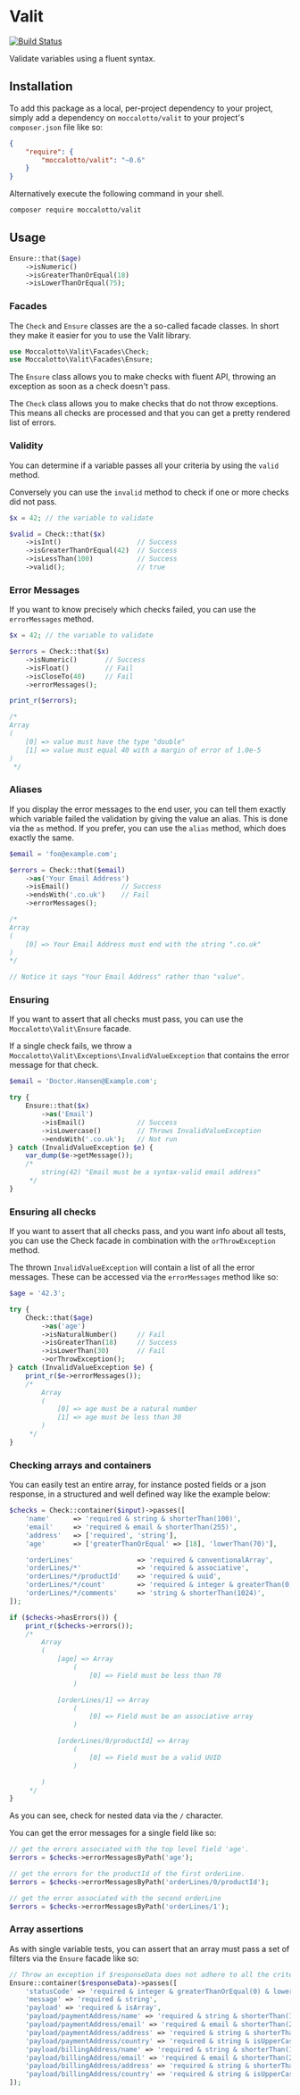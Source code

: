 # Valit

[![Build Status](https://travis-ci.org/moccalotto/valit.svg)](https://travis-ci.org/moccalotto/valit)

Validate variables using a fluent syntax.

## Installation

To add this package as a local, per-project dependency to your project, simply add a dependency on
 `moccalotto/valit` to your project's `composer.json` file like so:

```json
{
    "require": {
        "moccalotto/valit": "~0.6"
    }
}
```

Alternatively execute the following command in your shell.

```bash
composer require moccalotto/valit
```

## Usage

```php
Ensure::that($age)
    ->isNumeric()
    ->isGreaterThanOrEqual(18)
    ->isLowerThanOrEqual(75);
```

### Facades

The `Check` and `Ensure` classes are the a so-called facade classes.
In short they make it easier for you to use the Valit library.

```php
use Moccalotto\Valit\Facades\Check;
use Moccalotto\Valit\Facades\Ensure;
```

The `Ensure` class allows you to make checks with fluent API,
throwing an exception as soon as a check doesn't pass.

The `Check` class allows you to make checks that do not throw exceptions.
This means all checks are processed and that you can get a pretty rendered
list of errors.

### Validity
You can determine if a variable passes all your criteria by using the
`valid` method.

Conversely you can use the `invalid` method to check if one or more
checks did not pass.

```php
$x = 42; // the variable to validate

$valid = Check::that($x)
    ->isInt()                   // Success
    ->isGreaterThanOrEqual(42)  // Success
    ->isLessThan(100)           // Success
    ->valid();                  // true
```

### Error Messages
If you want to know precisely which checks failed,
you can use the `errorMessages` method.

```php
$x = 42; // the variable to validate

$errors = Check::that($x)
    ->isNumeric()       // Success
    ->isFloat()         // Fail
    ->isCloseTo(40)     // Fail
    ->errorMessages();

print_r($errors);

/*
Array
(
    [0] => value must have the type "double"
    [1] => value must equal 40 with a margin of error of 1.0e-5
)
 */
```

### Aliases
If you display the error messages to the end user,
you can tell them exactly which variable failed the validation by giving the
value an alias. This is done via the `as` method. If you prefer, you can
use the `alias` method, which does exactly the same.

```php
$email = 'foo@example.com';

$errors = Check::that($email)
    ->as('Your Email Address')
    ->isEmail()             // Success
    ->endsWith('.co.uk')    // Fail
    ->errorMessages();

/*
Array
(
    [0] => Your Email Address must end with the string ".co.uk"
)
*/

// Notice it says "Your Email Address" rather than "value".
```

### Ensuring
If you want to assert that all checks must pass, you can
use the `Moccalotto\Valit\Ensure` facade.

If a single check fails, we throw a
`Moccalotto\Valit\Exceptions\InvalidValueException` that contains the
error message for that check.


```php
$email = 'Doctor.Hansen@Example.com';

try {
    Ensure::that($x)
        ->as('Email')
        ->isEmail()             // Success
        ->isLowercase()         // Throws InvalidValueException
        ->endsWith('.co.uk');   // Not run
} catch (InvalidValueException $e) {
    var_dump($e->getMessage());
    /*
        string(42) "Email must be a syntax-valid email address"
     */
}
```

### Ensuring all checks
If you want to assert that all checks pass, and you want
info about all tests, you can use the Check facade in
combination with the `orThrowException` method.

The thrown `InvalidValueException` will contain a list of
all the error messages. These can be accessed via the
`errorMessages` method like so:

```php
$age = '42.3';

try {
    Check::that($age)
        ->as('age')
        ->isNaturalNumber()     // Fail
        ->isGreaterThan(18)     // Success
        ->isLowerThan(30)       // Fail
        ->orThrowException();
} catch (InvalidValueException $e) {
    print_r($e->errorMessages());
    /*
        Array
        (
            [0] => age must be a natural number
            [1] => age must be less than 30
        )
     */
}
```


### Checking arrays and containers

You can easily test an entire array, for instance posted fields or a json response,
in a structured and well defined way like the example below:

```php
$checks = Check::container($input)->passes([
    'name'      => 'required & string & shorterThan(100)',
    'email'     => 'required & email & shorterThan(255)',
    'address'   => ['required', 'string'],
    'age'       => ['greaterThanOrEqual' => [18], 'lowerThan(70)'],

    'orderLines'                => 'required & conventionalArray',
    'orderLines/*'              => 'required & associative',
    'orderLines/*/productId'    => 'required & uuid',
    'orderLines/*/count'        => 'required & integer & greaterThan(0)',
    'orderLines/*/comments'     => 'string & shorterThan(1024)',
]);

if ($checks->hasErrors()) {
    print_r($checks->errors());
    /*
        Array
        (
            [age] => Array
                (
                    [0] => Field must be less than 70
                )

            [orderLines/1] => Array
                (
                    [0] => Field must be an associative array
                )

            [orderLines/0/productId] => Array
                (
                    [0] => Field must be a valid UUID
                )

        )
     */
}
```

As you can see, check for nested data via the `/` character.

You can get the error messages for a single field like so:

```php
// get the errors associated with the top level field 'age'.
$errors = $checks->errorMessagesByPath('age');

// get the errors for the productId of the first orderLine.
$errors = $checks->errorMessagesByPath('orderLines/0/productId');

// get the error associated with the second orderLine
$errors = $checks->errorMessagesByPath('orderLines/1');
```

### Array assertions

As with single variable tests, you can assert that an array must pass
a set of filters via the `Ensure` facade like so:

```php
// Throw an exception if $responseData does not adhere to all the criteria:
Ensure::container($responseData)->passes([
    'statusCode' => 'required & integer & greaterThanOrEqual(0) & lowerThanOrEqual(1000)',
    'message' => 'required & string',
    'payload' => 'required & isArray',
    'payload/paymentAddress/name' => 'required & string & shorterThan(100)',
    'payload/paymentAddress/email' => 'required & email & shorterThan(255)',
    'payload/paymentAddress/address' => 'required & string & shorterThan(255)',
    'payload/paymentAddress/country' => 'required & string & isUpperCase & hasLength(2)'
    'payload/billingAddress/name' => 'required & string & shorterThan(100)',
    'payload/billingAddress/email' => 'required & email & shorterThan(255)',
    'payload/billingAddress/address' => 'required & string & shorterThan(255)',
    'payload/billingAddress/country' => 'required & string & isUpperCase & hasLength(2)'
]);
```
